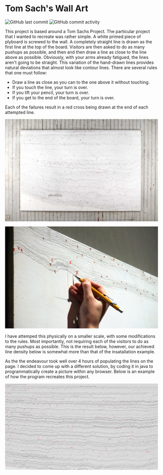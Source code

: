 # Tom Sach's Wall Art
![GitHub last commit](https://img.shields.io/github/last-commit/steviedas/TomSachsWall)
![GitHub commit activity](https://img.shields.io/github/commit-activity/w/steviedas/TomSachsWall)

This project is based around a Tom Sachs Project. The particular project that I wanted to recreate was rather simple. A white primed piece of plyboard is screwed to the wall. A completely straight line is drawn as the first line at the top of the board. Visitors are then asked to do as many pushups as possible, and then and then draw a line as close to the line above as possible. Obviously, with your arms already fatigued, the lines aren't going to be straight. This variation of the hand-drawn lines provides natural deviations that almost look like contour lines. There are several rules that one must follow:
* Draw a line as close as you can to the one above it without touching.
* If you touch the line, your turn is over.
* If you lift your pencil, your turn is over.
* If you get to the end of the board, your turn is over.

Each of the failures result in a red cross being drawn at the end of each attempted line.

<p align="center">
<img src="https://raw.githubusercontent.com/steviedas/TomSachsWall/main/Pictures/TomSachsWood.jpg"
  alt="Size Limit comment in pull request about bundle size changes"
</p>

<p align="center">
  <img alt="cgapp logo" src="https://raw.githubusercontent.com/steviedas/TomSachsWall/main/Pictures/TomSachsWood1.jpg" width="1920px"/><br/>
</p>
  
I have attemped this physically on a smaller scale, with some modifications to the rules. Most importantly, not requiring each of the visitors to do as many pushups as possible. This is the result below, however, our achieved line density below is somewhat more than that of the insatallation example.  

As the the endeavour took well over 4 hours of populating the lines on the page. I decided to come up with a different solution, by coding it in java to programmatically create a picture within any browser. Below is an example of how the program recreates this project.
  
<p align="center">
<img src="https://raw.githubusercontent.com/steviedas/TomSachsWall/main/Pictures/4k_md.png"
  alt="Size Limit comment in pull request about bundle size changes"
</p>
